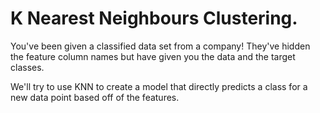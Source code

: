 # K Nearest Neighbours Clustering.

You've been given a classified data set from a company! They've hidden the feature column names but have given you the data and the target classes. 

We'll try to use KNN to create a model that directly predicts a class for a new data point based off of the features.

